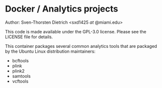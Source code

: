 # Docker / Analytics projects

Author: Sven-Thorsten Dietrich <sxd1425 _at_ @miami.edu>

This code is made available under the GPL-3.0 license.
Please see the LICENSE file for details.

This container packages several common analytics tools that
are packaged by the Ubuntu Linux distribution maintainers:

 - bcftools
 - plink
 - plink2
 - samtools
 - vcftools

